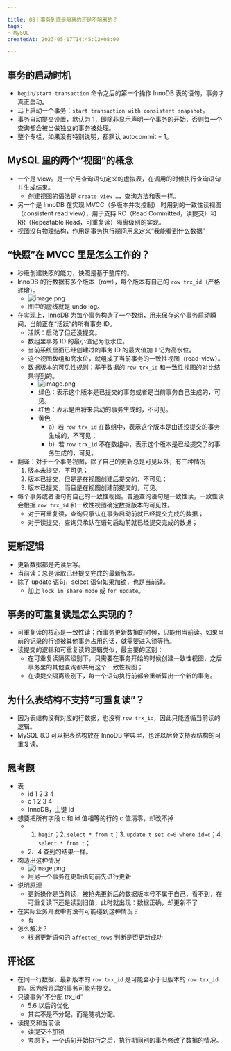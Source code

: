```yaml
---

title: 08｜事务到底是隔离的还是不隔离的？
tags:
- MySQL
createdAt: 2023-05-17T14:45:12+08:00

---
```


## 事务的启动时机

- `begin/start transaction` 命令之后的第一个操作 InnoDB 表的语句，事务才真正启动。
- 马上启动一个事务：`start transaction with consistent snapshot`。
- 事务自动提交设置，默认为 1，即除非显示声明一个事务的开始，否则每一个查询都会被当做独立的事务被处理。
- 整个专栏，如果没有特别说明，都默认 autocommit = 1。

## MySQL 里的两个“视图”的概念

- 一个是 view。是一个用查询语句定义的虚拟表，在调用的时候执行查询语句并生成结果。
  - 创建视图的语法是 `create view …`，查询方法和表一样。
- 另一个是 InnoDB 在实现 MVCC（多版本并发控制） 时用到的一致性读视图（consistent read view），用于支持 RC（Read Committed，读提交）和 RR（Repeatable Read，可重复读）隔离级别的实现。
- 视图没有物理结构，作用是事务执行期间用来定义“我能看到什么数据”

## “快照”在 MVCC 里是怎么工作的？

- 秒级创建快照的能力，快照是基于整库的。
- InnoDB 的行数据有多个版本（row），每个版本有自己的 `row trx_id`（严格递增）。
  - ![image.png](https://cdn.jsdelivr.net/gh/11ze/static/images/mysql45-08-1.png)
  - 图中的虚线就是 undo log。
- 在实现上，InnoDB 为每个事务构造了一个数组，用来保存这个事务启动瞬间，当前正在“活跃”的所有事务 ID。
  - 活跃：启动了但还没提交。
  - 数组里事务 ID 的最小值记为低水位。
  - 当前系统里面已经创建过的事务 ID 的最大值加 1 记为高水位。
  - 这个视图数组和高水位，就组成了当前事务的一致性视图（read-view）。
  - 数据版本的可见性规则：基于数据的 `row trx_id` 和一致性视图的对比结果得到的。
    - ![image.png](https://cdn.jsdelivr.net/gh/11ze/static/images/mysql45-08-2.png)
    - 绿色：表示这个版本是已提交的事务或者是当前事务自己生成的，可见。
    - 红色：表示是由将来启动的事务生成的，不可见。
    - 黄色
      - a）若 `row trx_id` 在数组中，表示这个版本是由还没提交的事务生成的，不可见；
      - b）若 `row trx_id` 不在数组中，表示这个版本是已经提交了的事务生成的，可见。
- 翻译：对于一个事务视图，除了自己的更新总是可见以外，有三种情况
  1. 版本未提交，不可见；
  2. 版本已提交，但是是在视图创建后提交的，不可见；
  3. 版本已提交，而且是在视图创建前提交的，可见。
- 每个事务或者语句有自己的一致性视图。普通查询语句是一致性读，一致性读会根据 `row trx_id` 和一致性视图确定数据版本的可见性。
  - 对于可重复读，查询只承认在事务启动前就已经提交完成的数据；
  - 对于读提交，查询只承认在语句启动前就已经提交完成的数据；

## 更新逻辑

- 更新数据都是先读后写。
- 当前读：总是读取已经提交完成的最新版本。
- 除了 update 语句，select 语句如果加锁，也是当前读。
  - 加上 `lock in share mode` 或 `for update`。

## 事务的可重复读是怎么实现的？

- 可重复读的核心是一致性读；而事务更新数据的时候，只能用当前读。如果当前的记录的行锁被其他事务占用的话，就需要进入锁等待。
- 读提交的逻辑和可重复读的逻辑类似，最主要的区别：
  - 在可重复读隔离级别下，只需要在事务开始的时候创建一致性视图，之后事务里的其他查询都共用这个一致性视图；
  - 在读提交隔离级别下，每一个语句执行前都会重新算出一个新的事务。

## 为什么表结构不支持“可重复读”？

- 因为表结构没有对应的行数据，也没有 `row trx_id`，因此只能遵循当前读的逻辑。
- MySQL 8.0 可以把表结构放在 InnoDB 字典里，也许以后会支持表结构的可重复读。

## 思考题

- 表
  - id 1 2 3 4
  - c 1 2 3 4
  - InnoDB，主键 id
- 想要把所有字段 c 和 id 值相等的行的 c 值清零，却改不掉
  - 1. `begin`；2. `select * from t`；3. `update t set c=0 where id=c`；4. `select * from t`；
  - 2、4 查到的结果一样。
- 构造出这种情况
  - ![image.png](https://cdn.jsdelivr.net/gh/11ze/static/images/mysql45-08-3.png)
  - 用另一个事务在更新语句前先进行更新
- 说明原理
  - 更新操作是当前读，被抢先更新后的数据版本号不属于自己，看不到，在可重复读下还是读到旧值，此时就出现：数据正确，却更新不了
- 在实际业务开发中有没有可能碰到这种情况？
  - 有
- 怎么解决？
  - 根据更新语句的 `affected_rows` 判断是否更新成功

## 评论区

- 在同一行数据，最新版本的 `row trx_id` 是可能会小于旧版本的 `row trx_id` 的。因为后开启的事务可能先提交。
- 只读事务“不分配 trx_id”
  - 5.6 以后的优化
  - 其实不是不分配，而是随机分配。
- 读提交和当前读
  - 读提交不加锁
  - 考虑下，一个语句开始执行之后，执行期间别的事务修改了数据的情况。
